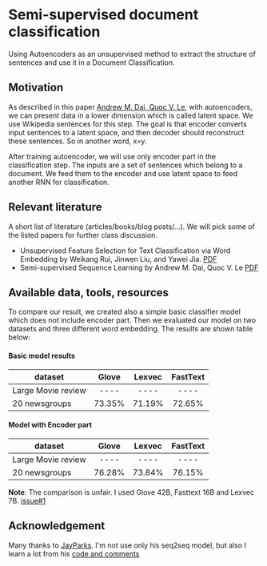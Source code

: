 # Semi-supervised document classification

Using Autoencoders as an unsupervised method to extract the structure of sentences and use it in a Document Classification.

## Motivation

As described in this paper [Andrew M. Dai, Quoc V. Le](https://arxiv.org/pdf/1511.01432), with autoencoders, we can present data in a lower dimension which is called latent space. We use Wikipedia sentences for this step. The goal is that encoder converts input sentences to a latent space, and then decoder should reconstruct these sentences. So in another word, x=y.

After training autoencoder, we will use only encoder part in the classification step. The inputs are a set of sentences which belong to a document. We feed them to the encoder and use latent space to feed another RNN for classification.

## Relevant literature 

A short list of literature (articles/books/blog posts/...). We will
pick some of the listed papers for further class discussion.

- Unsupervised Feature Selection for Text Classification via Word Embedding by Weikang Rui, Jinwen Liu, and Yawei Jia. [PDF](http://ieeexplore.ieee.org/abstract/document/7509787/)
- Semi-supervised Sequence Learning by Andrew M. Dai, Quoc V. Le [PDF](https://arxiv.org/pdf/1511.01432)


## Available data, tools, resources
To compare our result, we created also a simple basic classifier model which does not include encoder part. Then we evaluated our model on two datasets and three different word embedding. The results are shown table below:


#### Basic model results
| dataset             |  Glove  |  Lexvec | FastText |
|----------           |:-------:|:-------:|:--------:|
| Large Movie review  | ----  | ----  | ----   |
| 20 newsgroups       | 73.35%  | 71.19%  | 72.65%   |

#### Model with Encoder part
| dataset             |  Glove  |  Lexvec | FastText |
|----------           |:-------:|:-------:|:--------:|
| Large Movie review  | ----  | ----  | ----   |
| 20 newsgroups       | 76.28%  | 73.84%  | 76.15%   |

 __Note__: The comparison is unfair. I used Glove 42B, Fasttext 16B and Lexvec 7B. [issue#1](https://github.com/isohrab/semi-supervised-text-classification/issues/1)

## Acknowledgement

Many thanks to [JayParks](https://github.com/JayParks). I'm not use only his seq2seq model, but also I learn a lot from his [code and comments](https://github.com/JayParks/tf-seq2seq/blob/master/seq2seq_model.py)
